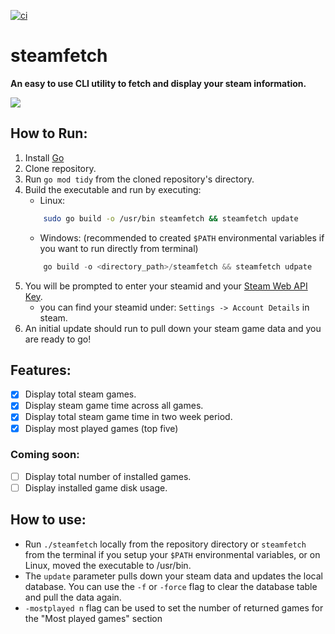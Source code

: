 [![ci](https://github.com/gcancel/steamfetch/actions/workflows/ci.yml/badge.svg)](https://github.com/gcancel/steamfetch/actions/workflows/ci.yml)
# steamfetch
**An easy to use CLI utility to fetch and display your steam information.**

![](https://github.com/gcancel/steamfetch/blob/main/img/output.png)
## How to Run:
1. Install [Go](https://go.dev/dl/)
2. Clone repository.
3. Run `go mod tidy` from the cloned repository's directory.
4. Build the executable and run by executing:
    - Linux:  
    ```bash
        sudo go build -o /usr/bin steamfetch && steamfetch update
    ```
    - Windows:
    (recommended to created `$PATH` environmental variables if you want to run directly from terminal)
    ```powershell
        go build -o <directory_path>/steamfetch && steamfetch udpate
    ```
5. You will be prompted to enter your steamid and your [Steam Web API Key](https://steamcommunity.com/dev/apikey).
   - you can find your steamid under: `Settings -> Account Details` in steam.
6. An initial update should run to pull down your steam game data and you are ready to go!

## Features:
- [x] Display total steam games. 
- [x] Display steam game time across all games.
- [x] Display total steam game time in two week period.
- [x] Display most played games (top five)

### Coming soon:
- [ ] Display total number of installed games.
- [ ] Display installed game disk usage.

## How to use:
- Run `./steamfetch` locally from the repository directory or `steamfetch` from the terminal if you setup your `$PATH` environmental variables, or on Linux, moved the executable to /usr/bin.
- The `update` parameter pulls down your steam data and updates the local database. You can use the `-f` or `-force` flag to clear the database table and pull the data again.
- `-mostplayed n` flag can be used to set the number of returned games for the "Most played games" section
